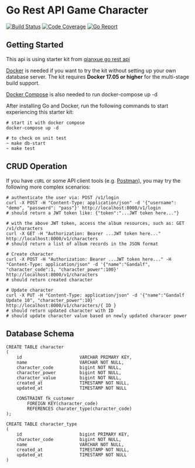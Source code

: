 
# Go Rest API Game Character

[![Build Status](https://github.com/qiangxue/go-rest-api/workflows/build/badge.svg)](https://codecov.io/gh/HikvIneH/go-rest-game-character/actions?query=workflow%3Abuild)
[![Code Coverage](https://codecov.io/gh/HikvIneH/go-rest-game-character/branch/master/graph/badge.svg)](https://codecov.io/gh/HikvIneH/go-rest-game-character)
[![Go Report](https://goreportcard.com/badge/github.com/qiangxue/go-rest-api)](https://goreportcard.com/report/github.com/qiangxue/go-rest-api)

## Getting Started

This api is using starter kit from [qianxue go rest api](https://github.com/qiangxue/go-rest-ap)


[Docker](https://www.docker.com/get-started) is needed if you want to try the kit without setting up your
own database server. The kit requires **Docker 17.05 or higher** for the multi-stage build support.

[Docker Compose](https://docs.docker.com/compose/) is also needed to run docker-compose up -d

After installing Go and Docker, run the following commands to start experiencing this starter kit:

```shell
# start it with docker compose
docker-compose up -d

# to check on unit test 
~ make db-start
~ make test

```


## CRUD Operation
If you have `cURL` or some API client tools (e.g. [Postman](https://www.getpostman.com/)), you may try the following 
more complex scenarios:

```shell
# authenticate the user via: POST /v1/login
curl -X POST -H "Content-Type: application/json" -d '{"username": "demo", "password": "pass"}' http://localhost:8000/v1/login
# should return a JWT token like: {"token":"...JWT token here..."}

# with the above JWT token, access the album resources, such as: GET /v1/characters
curl -X GET -H "Authorization: Bearer ...JWT token here..." http://localhost:8000/v1/characters
# should return a list of album records in the JSON format

# Create character
curl -X POST -H "Authorization: Bearer ...JWT token here..." -H "Content-Type: application/json" -d '{"name":"Gandalf", "character_code":1, "character_power":100}' http://localhost:8000/v1/characters
# should return created character

# Update character
curl -X PUT -H "Content-Type: application/json" -d '{"name":"Gandalf Update 10", "character_power":10}' http://localhost:8000/v1/characters/{ ID }
# should return updated character with ID
# should update character value based on newly updated characer power
```

## Database Schema

```
CREATE TABLE character
(
    id                      VARCHAR PRIMARY KEY,
    name                    VARCHAR NOT NULL,
    character_code          bigint NOT NULL,
    character_power         bigint NOT NULL,
    character_value         bigint NOT NULL,
    created_at              TIMESTAMP NOT NULL,
    updated_at              TIMESTAMP NOT NULL

    CONSTRAINT fk_customer
        FOREIGN KEY(character_code) 
        REFERENCES charater_type(character_code)
);

CREATE TABLE character_type
(
    id                      bigint PRIMARY KEY,
    character_code          bigint NOT NULL,
    name                    VARCHAR NOT NULL,
    created_at              TIMESTAMP NOT NULL,
    updated_at              TIMESTAMP NOT NULL
)
```